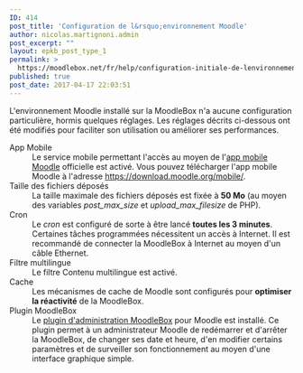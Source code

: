 ```yaml
---
ID: 414
post_title: 'Configuration de l&rsquo;environnement Moodle'
author: nicolas.martignoni.admin
post_excerpt: ""
layout: epkb_post_type_1
permalink: >
  https://moodlebox.net/fr/help/configuration-initiale-de-lenvironnement-moodle/
published: true
post_date: 2017-04-17 22:03:51
---
```

L'environnement Moodle installé sur la MoodleBox n'a aucune configuration particulière, hormis quelques réglages. Les réglages décrits ci-dessous ont été modifiés pour faciliter son utilisation ou améliorer ses performances.
<dl>
 	<dt>App Mobile</dt>
 	<dd>Le service mobile permettant l'accès au moyen de l'<a href="https://download.moodle.org/mobile/" target="_blank">app mobile Moodle</a> officielle est activé. Vous pouvez télécharger l'app mobile Moodle à l'adresse <a href="https://download.moodle.org/mobile/" target="_blank">https://download.moodle.org/mobile/</a>.</dd>
 	<dt>Taille des fichiers déposés</dt>
 	<dd>La taille maximale des fichiers déposés est fixée à <strong>50 Mo</strong> (au moyen des variables <em>post_max_size</em> et <em>upload_max_filesize</em> de PHP).</dd>
 	<dt>Cron</dt>
 	<dd>Le <em>cron</em> est configuré de sorte à être lancé <strong>toutes les 3 minutes</strong>. Certaines tâches programmées nécessitent un accès à Internet. Il est recommandé de connecter la MoodleBox à Internet au moyen d'un câble Ethernet.</dd>
 	<dt>Filtre multilingue</dt>
 	<dd>Le filtre Contenu multilingue est activé.</dd>
 	<dt>Cache</dt>
 	<dd>Les mécanismes de cache de Moodle sont configurés pour <strong>optimiser la réactivité</strong> de la MoodleBox.</dd>
 	<dt>Plugin MoodleBox</dt>
 	<dd>Le <a href="https://moodle.org/plugins/tool_moodlebox" target="_blank">plugin d'administration MoodleBox</a> pour Moodle est installé. Ce plugin permet à un administrateur Moodle de redémarrer et d'arrêter la MoodleBox, de changer ses date et heure, d'en modifier certains paramètres et de surveiller son fonctionnement au moyen d'une interface graphique simple.</dd>
</dl>
